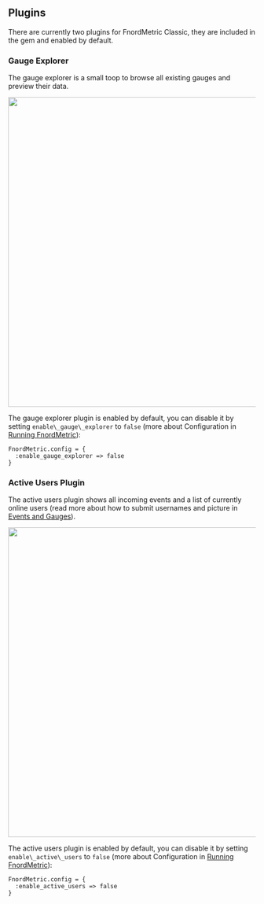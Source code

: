 Plugins
-------

There are currently two plugins for FnordMetric Classic, they are included in
the gem and enabled by default.

### Gauge Explorer

The gauge explorer is a small toop to browse all existing gauges and preview their data.

<img src="/img/plugin_gauge_explorer_screen.png" width="630" class="shadow" />

The gauge explorer plugin is enabled by default, you can disable it by setting `enable\_gauge\_explorer` to `false` (more about Configuration in [Running FnordMetric](/documentation/classic_running_fm)):

    FnordMetric.config = {
      :enable_gauge_explorer => false
    }


### Active Users Plugin

The active users plugin shows all incoming events and a list of currently online users (read
more about how to submit usernames and picture in [Events and Gauges](/documentation/classic_event_handlers)).

<img src="/img/plugin_active_users_screen.png" width="630" class="shadow" />

The active users plugin is enabled by default, you can disable it by setting `enable\_active\_users` to `false` (more about Configuration in [Running FnordMetric](/documentation/classic_running_fm)):

    FnordMetric.config = {
      :enable_active_users => false
    }
